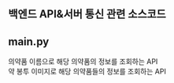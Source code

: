 ## 백엔드 API&서버 통신 관련 소스코드

main.py
---
의약품 이름으로 해당 의약품의 정보를 조회하는 API   
약 봉투 이미지로 해당 의약품들의 정보를 조회하는 API